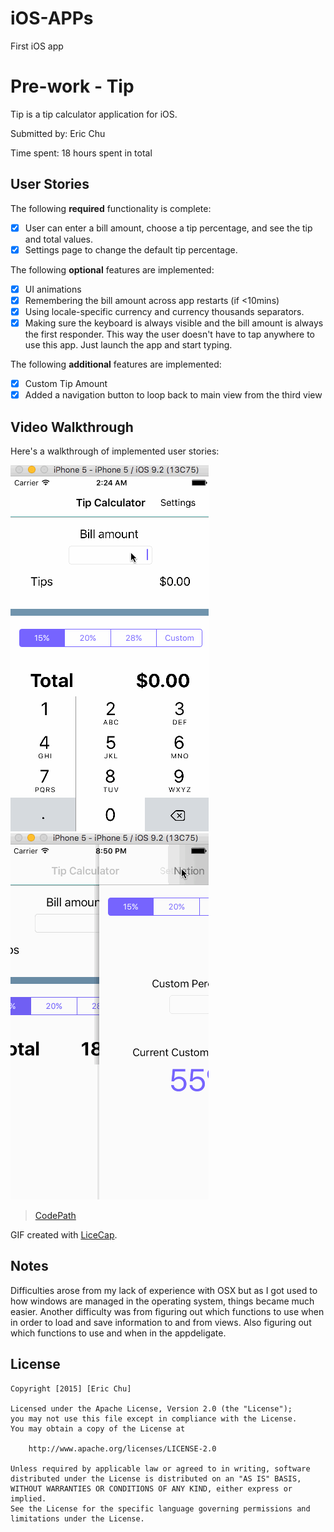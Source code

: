 # iOS-APPs
First iOS app
# Pre-work - Tip

Tip is a tip calculator application for iOS.

Submitted by: Eric Chu

Time spent: 18 hours spent in total

## User Stories

The following **required** functionality is complete:

* [x] User can enter a bill amount, choose a tip percentage, and see the tip and total values.
* [x] Settings page to change the default tip percentage.

The following **optional** features are implemented:
* [x] UI animations
* [x] Remembering the bill amount across app restarts (if <10mins)
* [x] Using locale-specific currency and currency thousands separators.
* [x] Making sure the keyboard is always visible and the bill amount is always the first responder. This way the user doesn't have to tap anywhere to use this app. Just launch the app and start typing.

The following **additional** features are implemented:

- [x] Custom Tip Amount
- [x] Added a navigation button to loop back to main view from the third view

## Video Walkthrough 

Here's a walkthrough of implemented user stories:

![Walkthrough](tips.gif)
![Animation](animationAddition.gif)

<blockquote class="imgur-embed-pub" lang="en" data-id="w9fRxDH"><a href="//imgur.com/w9fRxDH">CodePath</a></blockquote><script async src="//s.imgur.com/min/embed.js" charset="utf-8"></script>

GIF created with [LiceCap](http://www.cockos.com/licecap/).

## Notes

Difficulties arose from my lack of experience with OSX but as I got used to how windows are managed in the operating system, things became much easier. Another difficulty was from figuring out which functions to use when in order to load and save information to and from views. Also figuring out which functions to use and when in the appdeligate.

## License

    Copyright [2015] [Eric Chu]

    Licensed under the Apache License, Version 2.0 (the "License");
    you may not use this file except in compliance with the License.
    You may obtain a copy of the License at

        http://www.apache.org/licenses/LICENSE-2.0

    Unless required by applicable law or agreed to in writing, software
    distributed under the License is distributed on an "AS IS" BASIS,
    WITHOUT WARRANTIES OR CONDITIONS OF ANY KIND, either express or implied.
    See the License for the specific language governing permissions and
    limitations under the License.
